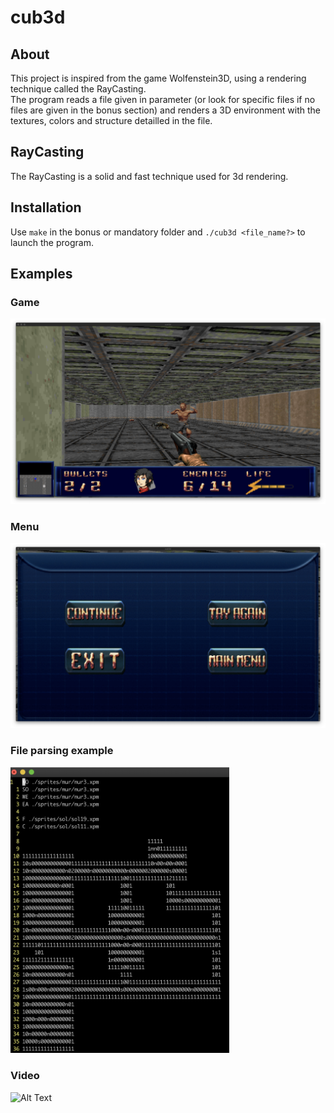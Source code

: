 # cub3d

## About
This project is inspired from the game Wolfenstein3D, using a rendering technique called the RayCasting.  
The program reads a file given in parameter (or look for specific files if no files are given in the bonus section) and renders a 3D environment with the textures, colors and structure detailled in the file.

## RayCasting
The RayCasting is a solid and fast technique used for 3d rendering.

## Installation
Use `make` in the bonus or mandatory folder and `./cub3d <file_name?>` to launch the program.

## Examples
### Game
<img src="readme_files/screenshot_game.png" width="600"></img>

### Menu
<img src="readme_files/menu_example.png" width="600"></img>

### File parsing example
<img src="readme_files/map_example.png" width="350"></img>

### Video
![Alt Text](https://github.com/Lysique/clean_cub3d/blob/master/readme_files/cub3d_vid_example.gif)
